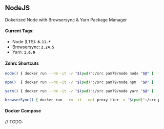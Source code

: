 ## **NodeJS**
Dokerized Node with Browsersync & Yarn Package Manager

#### Current Tags:

  - Node (LTS): **`8.11.*`**
  - Browsersync: **`2.24.5`**
  - Yarn: **`1.6.0`**

#### Zshrc Shortcuts

```zsh
node() { docker run --rm -it -v "$(pwd)":/src pam79/node node "$@" }
```

```zsh
npm()  { docker run --rm -it -v "$(pwd)":/src pam79/node npm  "$@" }
```

```zsh
yarn() { docker run --rm -it -v "$(pwd)":/src pam79/node yarn "$@" }
```

```zsh
browserSync() { docker run --rm -it --net proxy-tier -v "$(pwd)":/src pam79/node browser-sync "$@" }
```

#### Docker Compose
// TODO:

